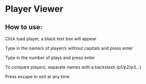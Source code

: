 <h1> Player Viewer </h1>
 
<h2>How to use:</h2>
 
Click load player, a black text box will appear
 
Type in the name/s of player/s without capitals and press enter

Type in the number of plays and press enter
 
To compare players, separate names with a backslash (p1/p2/p3...)
 
Press escape to exit at any time
